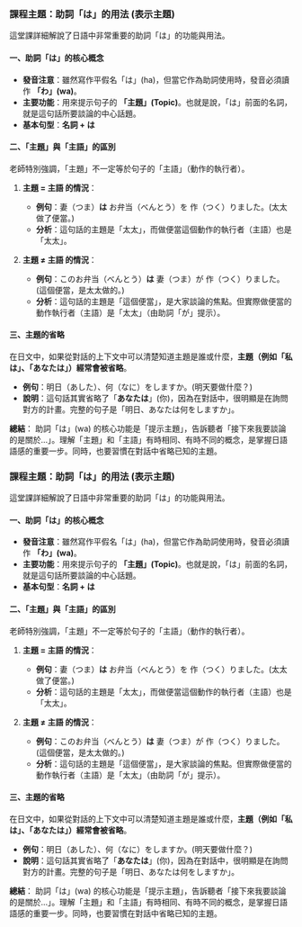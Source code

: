 
### **課程主題：助詞「は」的用法 (表示主題)**

這堂課詳細解說了日語中非常重要的助詞「は」的功能與用法。

#### **一、助詞「は」的核心概念**

*   **發音注意**：雖然寫作平假名「は」(ha)，但當它作為助詞使用時，發音必須讀作 **「わ」(wa)**。
*   **主要功能**：用來提示句子的 **「主題」(Topic)**。也就是說，「は」前面的名詞，就是這句話所要談論的中心話題。
*   **基本句型**：**名詞 + は**

#### **二、「主題」與「主語」的區別**

老師特別強調，「主題」不一定等於句子的「主語」（動作的執行者）。

1.  **主題 = 主語 的情況**：
    *   **例句**：妻（つま）**は** お弁当（べんとう）を 作（つく）りました。(太太做了便當。)
    *   **分析**：這句話的主題是「太太」，而做便當這個動作的執行者（主語）也是「太太」。

2.  **主題 ≠ 主語 的情況**：
    *   **例句**：このお弁当（べんとう）**は** 妻（つま）が 作（つく）りました。(這個便當，是太太做的。)
    *   **分析**：這句話的主題是「這個便當」，是大家談論的焦點。但實際做便當的動作執行者（主語）是「太太」（由助詞「が」提示）。

#### **三、主題的省略**

在日文中，如果從對話的上下文中可以清楚知道主題是誰或什麼，**主題（例如「私は」、「あなたは」）經常會被省略**。

*   **例句**：明日（あした）、何（なに）をしますか。(明天要做什麼？)
*   **說明**：這句話其實省略了「**あなたは**」(你)，因為在對話中，很明顯是在詢問對方的計畫。完整的句子是「明日、あなたは何をしますか」。

**總結**：
助詞「は」(wa) 的核心功能是「提示主題」，告訴聽者「接下來我要談論的是關於...」。理解「主題」和「主語」有時相同、有時不同的概念，是掌握日語語感的重要一步。同時，也要習慣在對話中省略已知的主題。


### **課程主題：助詞「は」的用法 (表示主題)**

這堂課詳細解說了日語中非常重要的助詞「は」的功能與用法。

#### **一、助詞「は」的核心概念**

*   **發音注意**：雖然寫作平假名「は」(ha)，但當它作為助詞使用時，發音必須讀作 **「わ」(wa)**。
*   **主要功能**：用來提示句子的 **「主題」(Topic)**。也就是說，「は」前面的名詞，就是這句話所要談論的中心話題。
*   **基本句型**：**名詞 + は**

#### **二、「主題」與「主語」的區別**

老師特別強調，「主題」不一定等於句子的「主語」（動作的執行者）。

1.  **主題 = 主語 的情況**：
    *   **例句**：妻（つま）**は** お弁当（べんとう）を 作（つく）りました。(太太做了便當。)
    *   **分析**：這句話的主題是「太太」，而做便當這個動作的執行者（主語）也是「太太」。

2.  **主題 ≠ 主語 的情況**：
    *   **例句**：このお弁当（べんとう）**は** 妻（つま）が 作（つく）りました。(這個便當，是太太做的。)
    *   **分析**：這句話的主題是「這個便當」，是大家談論的焦點。但實際做便當的動作執行者（主語）是「太太」（由助詞「が」提示）。

#### **三、主題的省略**

在日文中，如果從對話的上下文中可以清楚知道主題是誰或什麼，**主題（例如「私は」、「あなたは」）經常會被省略**。

*   **例句**：明日（あした）、何（なに）をしますか。(明天要做什麼？)
*   **說明**：這句話其實省略了「**あなたは**」(你)，因為在對話中，很明顯是在詢問對方的計畫。完整的句子是「明日、あなたは何をしますか」。

**總結**：
助詞「は」(wa) 的核心功能是「提示主題」，告訴聽者「接下來我要談論的是關於...」。理解「主題」和「主語」有時相同、有時不同的概念，是掌握日語語感的重要一步。同時，也要習慣在對話中省略已知的主題。

